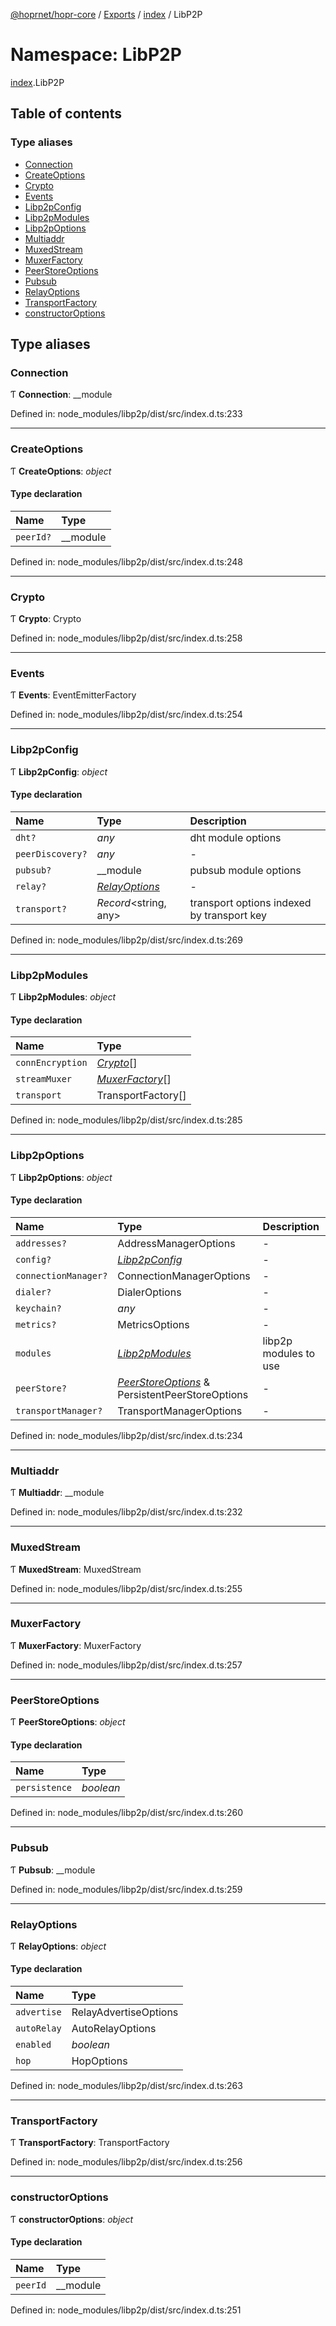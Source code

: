 [@hoprnet/hopr-core](../README.md) / [Exports](../modules.md) / [index](index.md) / LibP2P

# Namespace: LibP2P

[index](index.md).LibP2P

## Table of contents

### Type aliases

- [Connection](index.libp2p.md#connection)
- [CreateOptions](index.libp2p.md#createoptions)
- [Crypto](index.libp2p.md#crypto)
- [Events](index.libp2p.md#events)
- [Libp2pConfig](index.libp2p.md#libp2pconfig)
- [Libp2pModules](index.libp2p.md#libp2pmodules)
- [Libp2pOptions](index.libp2p.md#libp2poptions)
- [Multiaddr](index.libp2p.md#multiaddr)
- [MuxedStream](index.libp2p.md#muxedstream)
- [MuxerFactory](index.libp2p.md#muxerfactory)
- [PeerStoreOptions](index.libp2p.md#peerstoreoptions)
- [Pubsub](index.libp2p.md#pubsub)
- [RelayOptions](index.libp2p.md#relayoptions)
- [TransportFactory](index.libp2p.md#transportfactory)
- [constructorOptions](index.libp2p.md#constructoroptions)

## Type aliases

### Connection

Ƭ **Connection**: \_\_module

Defined in: node_modules/libp2p/dist/src/index.d.ts:233

___

### CreateOptions

Ƭ **CreateOptions**: *object*

#### Type declaration

| Name | Type |
| :------ | :------ |
| `peerId?` | \_\_module |

Defined in: node_modules/libp2p/dist/src/index.d.ts:248

___

### Crypto

Ƭ **Crypto**: Crypto

Defined in: node_modules/libp2p/dist/src/index.d.ts:258

___

### Events

Ƭ **Events**: EventEmitterFactory

Defined in: node_modules/libp2p/dist/src/index.d.ts:254

___

### Libp2pConfig

Ƭ **Libp2pConfig**: *object*

#### Type declaration

| Name | Type | Description |
| :------ | :------ | :------ |
| `dht?` | *any* | dht module options |
| `peerDiscovery?` | *any* | - |
| `pubsub?` | \_\_module | pubsub module options |
| `relay?` | [*RelayOptions*](index.libp2p.md#relayoptions) | - |
| `transport?` | *Record*<string, any\> | transport options indexed by transport key |

Defined in: node_modules/libp2p/dist/src/index.d.ts:269

___

### Libp2pModules

Ƭ **Libp2pModules**: *object*

#### Type declaration

| Name | Type |
| :------ | :------ |
| `connEncryption` | [*Crypto*](index.libp2p.md#crypto)[] |
| `streamMuxer` | [*MuxerFactory*](index.libp2p.md#muxerfactory)[] |
| `transport` | TransportFactory[] |

Defined in: node_modules/libp2p/dist/src/index.d.ts:285

___

### Libp2pOptions

Ƭ **Libp2pOptions**: *object*

#### Type declaration

| Name | Type | Description |
| :------ | :------ | :------ |
| `addresses?` | AddressManagerOptions | - |
| `config?` | [*Libp2pConfig*](index.libp2p.md#libp2pconfig) | - |
| `connectionManager?` | ConnectionManagerOptions | - |
| `dialer?` | DialerOptions | - |
| `keychain?` | *any* | - |
| `metrics?` | MetricsOptions | - |
| `modules` | [*Libp2pModules*](index.libp2p.md#libp2pmodules) | libp2p modules to use |
| `peerStore?` | [*PeerStoreOptions*](index.libp2p.md#peerstoreoptions) & PersistentPeerStoreOptions | - |
| `transportManager?` | TransportManagerOptions | - |

Defined in: node_modules/libp2p/dist/src/index.d.ts:234

___

### Multiaddr

Ƭ **Multiaddr**: \_\_module

Defined in: node_modules/libp2p/dist/src/index.d.ts:232

___

### MuxedStream

Ƭ **MuxedStream**: MuxedStream

Defined in: node_modules/libp2p/dist/src/index.d.ts:255

___

### MuxerFactory

Ƭ **MuxerFactory**: MuxerFactory

Defined in: node_modules/libp2p/dist/src/index.d.ts:257

___

### PeerStoreOptions

Ƭ **PeerStoreOptions**: *object*

#### Type declaration

| Name | Type |
| :------ | :------ |
| `persistence` | *boolean* |

Defined in: node_modules/libp2p/dist/src/index.d.ts:260

___

### Pubsub

Ƭ **Pubsub**: \_\_module

Defined in: node_modules/libp2p/dist/src/index.d.ts:259

___

### RelayOptions

Ƭ **RelayOptions**: *object*

#### Type declaration

| Name | Type |
| :------ | :------ |
| `advertise` | RelayAdvertiseOptions |
| `autoRelay` | AutoRelayOptions |
| `enabled` | *boolean* |
| `hop` | HopOptions |

Defined in: node_modules/libp2p/dist/src/index.d.ts:263

___

### TransportFactory

Ƭ **TransportFactory**: TransportFactory

Defined in: node_modules/libp2p/dist/src/index.d.ts:256

___

### constructorOptions

Ƭ **constructorOptions**: *object*

#### Type declaration

| Name | Type |
| :------ | :------ |
| `peerId` | \_\_module |

Defined in: node_modules/libp2p/dist/src/index.d.ts:251
